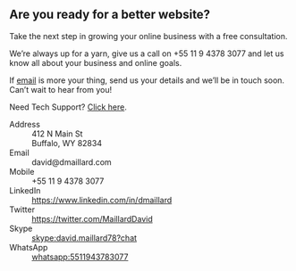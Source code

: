 ## Are you ready for a better website?

Take the next step in growing your online business with a free consultation.

We’re always up for a yarn, give us a call on +55 11 9 4378 3077 and let us know all about your business and online goals.

If [email](mailto:david@dmaillard.com) is more your thing, send us your details and we’ll be in touch soon. Can’t wait to hear from you!

Need Tech Support? [Click here](mailto:david@dmaillard.com).

<dl>
<dt>Address</dt>
<dd>412 N Main St<br>Buffalo, WY 82834</dd>
<dt>Email</dt>
<dd>david@dmaillard.com</dd>
<dt>Mobile</dt>
<dd>+55 11 9 4378 3077</dd>
<dt>LinkedIn</dt>
<dd><a href="https://www.linkedin.com/in/dmaillard">https://www.linkedin.com/in/dmaillard</a></dd>
<dt>Twitter</dt>
<dd><a href="https://twitter.com/MaillardDavid">https://twitter.com/MaillardDavid</a></dd>
<dt>Skype</dt>
<dd><a href="david.maillard78">skype:david.maillard78?chat</a></dd>
<dt>WhatsApp</dt>
<dd><a href="5511943783077">whatsapp:5511943783077</a></dd>
</dl>
